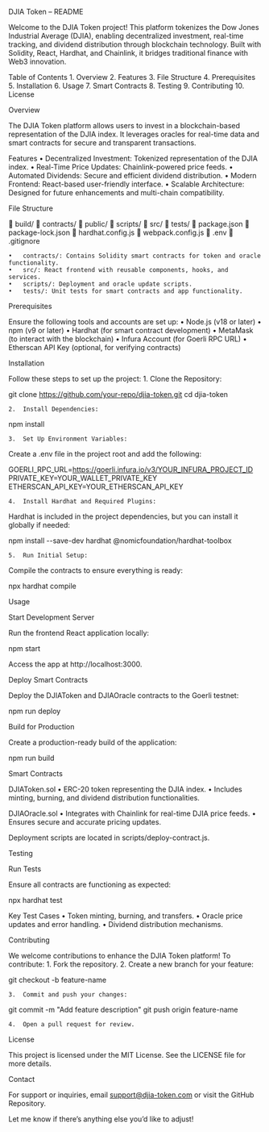 DJIA Token – README

Welcome to the DJIA Token project! This platform tokenizes the Dow Jones Industrial Average (DJIA), enabling decentralized investment, real-time tracking, and dividend distribution through blockchain technology. Built with Solidity, React, Hardhat, and Chainlink, it bridges traditional finance with Web3 innovation.

Table of Contents
	1.	Overview
	2.	Features
	3.	File Structure
	4.	Prerequisites
	5.	Installation
	6.	Usage
	7.	Smart Contracts
	8.	Testing
	9.	Contributing
	10.	License

Overview

The DJIA Token platform allows users to invest in a blockchain-based representation of the DJIA index. It leverages oracles for real-time data and smart contracts for secure and transparent transactions.

Features
	•	Decentralized Investment: Tokenized representation of the DJIA index.
	•	Real-Time Price Updates: Chainlink-powered price feeds.
	•	Automated Dividends: Secure and efficient dividend distribution.
	•	Modern Frontend: React-based user-friendly interface.
	•	Scalable Architecture: Designed for future enhancements and multi-chain compatibility.

File Structure

📁 build/
📁 contracts/
📁 public/
📁 scripts/
📁 src/
📁 tests/
📄 package.json
📄 package-lock.json
📄 hardhat.config.js
📄 webpack.config.js
📄 .env
📄 .gitignore

	•	contracts/: Contains Solidity smart contracts for token and oracle functionality.
	•	src/: React frontend with reusable components, hooks, and services.
	•	scripts/: Deployment and oracle update scripts.
	•	tests/: Unit tests for smart contracts and app functionality.

Prerequisites

Ensure the following tools and accounts are set up:
	•	Node.js (v18 or later)
	•	npm (v9 or later)
	•	Hardhat (for smart contract development)
	•	MetaMask (to interact with the blockchain)
	•	Infura Account (for Goerli RPC URL)
	•	Etherscan API Key (optional, for verifying contracts)

Installation

Follow these steps to set up the project:
	1.	Clone the Repository:

git clone https://github.com/your-repo/djia-token.git
cd djia-token


	2.	Install Dependencies:

npm install


	3.	Set Up Environment Variables:
Create a .env file in the project root and add the following:

GOERLI_RPC_URL=https://goerli.infura.io/v3/YOUR_INFURA_PROJECT_ID
PRIVATE_KEY=YOUR_WALLET_PRIVATE_KEY
ETHERSCAN_API_KEY=YOUR_ETHERSCAN_API_KEY


	4.	Install Hardhat and Required Plugins:
Hardhat is included in the project dependencies, but you can install it globally if needed:

npm install --save-dev hardhat @nomicfoundation/hardhat-toolbox


	5.	Run Initial Setup:
Compile the contracts to ensure everything is ready:

npx hardhat compile

Usage

Start Development Server

Run the frontend React application locally:

npm start

Access the app at http://localhost:3000.

Deploy Smart Contracts

Deploy the DJIAToken and DJIAOracle contracts to the Goerli testnet:

npm run deploy

Build for Production

Create a production-ready build of the application:

npm run build

Smart Contracts

DJIAToken.sol
	•	ERC-20 token representing the DJIA index.
	•	Includes minting, burning, and dividend distribution functionalities.

DJIAOracle.sol
	•	Integrates with Chainlink for real-time DJIA price feeds.
	•	Ensures secure and accurate pricing updates.

Deployment scripts are located in scripts/deploy-contract.js.

Testing

Run Tests

Ensure all contracts are functioning as expected:

npx hardhat test

Key Test Cases
	•	Token minting, burning, and transfers.
	•	Oracle price updates and error handling.
	•	Dividend distribution mechanisms.

Contributing

We welcome contributions to enhance the DJIA Token platform! To contribute:
	1.	Fork the repository.
	2.	Create a new branch for your feature:

git checkout -b feature-name


	3.	Commit and push your changes:

git commit -m "Add feature description"
git push origin feature-name


	4.	Open a pull request for review.

License

This project is licensed under the MIT License. See the LICENSE file for more details.

Contact

For support or inquiries, email support@djia-token.com or visit the GitHub Repository.

Let me know if there’s anything else you’d like to adjust!
